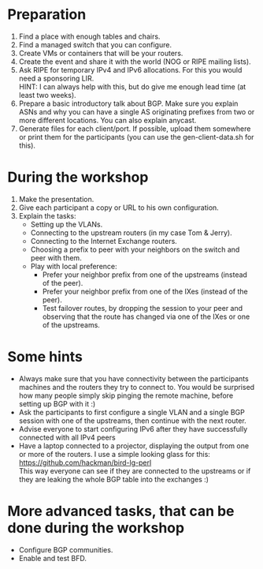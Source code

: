 # Preparation
1. Find a place with enough tables and chairs.
2. Find a managed switch that you can configure.
3. Create VMs or containers that will be your routers.
4. Create the event and share it with the world (NOG or RIPE mailing lists).
5. Ask RIPE for temporary IPv4 and IPv6 allocations. For this you would need a sponsoring LIR.  
   HINT: I can always help with this, but do give me enough lead time (at least two weeks).
6. Prepare a basic introductory talk about BGP. Make sure you explain ASNs and why you can have a single AS originating prefixes from two or more different locations. You can also explain anycast.
7. Generate files for each client/port. If possible, upload them somewhere or print them for the participants (you can use the gen-client-data.sh for this).

# During the workshop
1. Make the presentation.
2. Give each participant a copy or URL to his own configuration.
3. Explain the tasks:
    * Setting up the VLANs.
    * Connecting to the upstream routers (in my case Tom & Jerry).
    * Connecting to the Internet Exchange routers.
    * Choosing a prefix to peer with your neighbors on the switch and peer with them.
    * Play with local preference:
        * Prefer your neighbor prefix from one of the upstreams (instead of the peer).
        * Prefer your neighbor prefix from one of the IXes (instead of the peer).
        * Test failover routes, by dropping the session to your peer and observing that the route has changed via one of the IXes or one of the upstreams.

# Some hints
* Always make sure that you have connectivity between the participants machines and the routers they try to connect to.
  You would be surprised how many people simply skip pinging the remote machine, before setting up BGP with it :)
* Ask the participants to first configure a single VLAN and a single BGP session with one of the upstreams, then continue with the next router.
* Advise everyone to start configuring IPv6 after they have successfully connected with all IPv4 peers
* Have a laptop connected to a projector, displaying the output from one or more of the routers. I use a simple looking glass for this: https://github.com/hackman/bird-lg-perl  
  This way everyone can see if they are connected to the upstreams or if they are leaking the whole BGP table into the exchanges :)

# More advanced tasks, that can be done during the workshop
* Configure BGP communities.
* Enable and test BFD.
